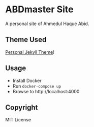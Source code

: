 # ABDmaster Site

A personal site of Ahmedul Haque Abid.

## Theme Used

[Personal Jekyll Theme](https://panossakkos.github.io/personal-jekyll-theme/)!

## Usage

- Install Docker
- Run `docker-compose up`
- Browse to http://localhost:4000

## Copyright

MIT License